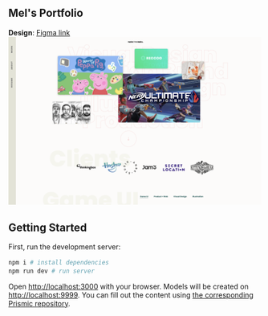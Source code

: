 ## Mel's Portfolio
**Design**: [Figma link](https://mel-portfolio-six.vercel.app/)
![thumbnail.png](thumbnail.png)

## Getting Started

First, run the development server:

```bash
npm i # install dependencies
npm run dev # run server
```

Open [http://localhost:3000](http://localhost:3000) with your browser. Models will be created on [http://localhost:9999](http://localhost:9999). You can fill out the content using [the corresponding Prismic repository](https://mel-portfolio.prismic.io).
